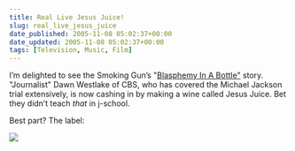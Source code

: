 ```yaml
---
title: Real Live Jesus Juice!
slug: real_live_jesus_juice
date_published: 2005-11-08 05:02:37+00:00
date_updated: 2005-11-08 05:02:37+00:00
tags: [Television, Music, Film]
---
```

I’m delighted to see the Smoking Gun’s "[Blasphemy In A Bottle"](http://www.thesmokinggun.com/archive/1107051jesusjuice1.html) story. "Journalist" Dawn Westlake of CBS, who has covered the Michael Jackson trial extensively, is now cashing in by making a wine called Jesus Juice. Bet they didn’t teach *that* in j-school.

Best part? The label:

![](http://www.thesmokinggun.com/graphics/art3/1107051jesusjuice1.jpg)

